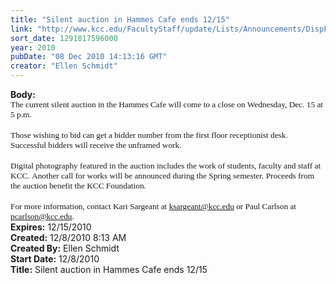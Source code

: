 ```yaml
---
title: "Silent auction in Hammes Cafe ends 12/15"
link: "http://www.kcc.edu/FacultyStaff/update/Lists/Announcements/DispForm.aspx?ID=32"
sort_date: 1291817596000
year: 2010
pubDate: "08 Dec 2010 14:13:16 GMT"
creator: "Ellen Schmidt"
---
```


<div><b>Body:</b> <div class=ExternalClass35126D2079B14E86AABBC2204137718E>
<div>
<p class=MsoNormal style="margin:0in 0in 0pt"><span style="font-size:10pt;font-family:'Tahoma','sans-serif'">The current silent auction in the Hammes Cafe will come to a close on Wednesday, Dec. 15 at 5 p.m.</span></p>
<p class=MsoNormal style="margin:0in 0in 0pt"><span style="font-size:10pt;font-family:'Tahoma','sans-serif'"></span> </p>
<p class=MsoNormal style="margin:0in 0in 0pt"><span style="font-size:10pt;font-family:'Tahoma','sans-serif'">Those wishing to bid can get a bidder number from the first floor receptionist desk. Successful bidders will receive the unframed work. </span></p>
<p class=MsoNormal style="margin:0in 0in 0pt"><span style="font-size:10pt;font-family:'Tahoma','sans-serif'"></span> </p>
<p class=MsoNormal style="margin:0in 0in 0pt"><span style="font-size:10pt;font-family:'Tahoma','sans-serif'">Digital photography featured in the auction includes the work of students, faculty and staff at KCC. Another call for works will be announced during the Spring semester. Proceeds from the auction benefit the KCC Foundation. </span></p>
<p class=MsoNormal style="margin:0in 0in 0pt"><span style="font-size:10pt;font-family:'Tahoma','sans-serif'"></span> </p>
<p class=MsoNormal style="margin:0in 0in 0pt"><span style="font-size:10pt;font-family:'Tahoma','sans-serif'">For more information, contact Kari Sargeant at <a href="mailto:ksargeant@kcc.edu"><span><font face="Times New Roman">ksargeant@kcc.edu</font></span></a> or Paul Carlson at <a href="mailto:pcarlson@kcc.edu"><span><font face="Times New Roman">pcarlson@kcc.edu</font></span></a>.</span></p></div></div></div>
<div><b>Expires:</b> 12/15/2010</div>
<div><b>Created:</b> 12/8/2010 8:13 AM</div>
<div><b>Created By:</b> Ellen Schmidt</div>
<div><b>Start Date:</b> 12/8/2010</div>
<div><b>Title:</b> Silent auction in Hammes Cafe ends 12/15</div>

